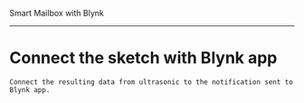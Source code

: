 Smart Mailbox with Blynk 
*************************
# Connect the sketch with Blynk app

	Connect the resulting data from ultrasonic to the notification sent to Blynk app.

